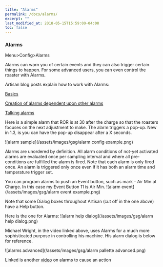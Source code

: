 ```yaml
---
title: "Alarms"
permalink: /docs/alarms/
excerpt: ""
last_modified_at: 2018-05-15T15:59:00-04:00
toc: false
---
```


### Alarms

Menu>Config>Alarms

Alarms can warn you of certain events and they can also trigger certain things to happen.  For some advanced users, you can even control the roaster with Alarms.  

Artisan blog posts explain how to work with Alarms:

[Basics](https://artisan-roasterscope.blogspot.com/2013/03/alarms.html)

[Creation of alarms dependent upon other alarms](https://artisan-roasterscope.blogspot.com/2016/08/more-alarms.html)

[Talking alarms](https://artisan-roasterscope.blogspot.com/2017/12/talking-alarms.html)

Here is a simple alarm that ROR is at 30 after the charge so that the roasters focuses on the next adjustment to make.  The alarm triggers a pop-up.  New in 1.3, is you can have the pop-up disappear after a X seconds.

![alarm sample](/assets/images/gsg/alarm config example.png)


Alarms are unordered by definition. All alarm conditions of not-yet activated alarms are evaluated once per sampling interval and where all pre-conditions are fulfilled the alarm is fired. Note that each alarm is only fired once.  An alarm is triggered only once even if it has both an alarm time and temperature trigger set.  

You can program alarms to push an Event button, such as mark - Air Min at Charge.  In this case my Event Button 11 is Air Min.
![alarm event](/assets/images/gsg/alarm event example.png)

Note that some Dialog boxes throughout Artisan (cut off in the one above) have a Help button.  

Here is the one for Alarms:
![alarm help dialog](/assets/images/gsg/alarm help dialog.png)


Michael Wright, in the video linked above, uses Alarms for a much more sophisticated purpose in controlling his machine.  His alarm dialog is below for reference.

![alarms advanced](/assets/images/gsg/alarm pallette advanced.png)


Linked is another [video](https://www.youtube.com/watch?v=hYX6c1_rxFI) on alarms to cause an action
